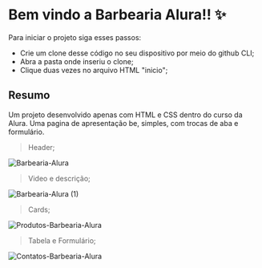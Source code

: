 # Bem vindo a Barbearia Alura!! ✨

Para iniciar o projeto siga esses passos: 

- Crie um clone desse código no seu dispositivo por meio do github CLI;
- Abra a pasta onde inseriu o clone;
- Clique duas vezes no arquivo HTML "inicio";

## Resumo

Um projeto desenvolvido apenas com HTML e CSS dentro do curso da Alura.
Uma pagina de apresentação be, simples, com trocas de aba e formulário.

> Header;

![Barbearia-Alura](https://user-images.githubusercontent.com/103211486/229300560-118ea355-b0c0-417e-bd4b-ac6bd9233b03.png)

> Video e descrição;

![Barbearia-Alura (1)](https://user-images.githubusercontent.com/103211486/229300564-801c2dd5-3d8f-4dfa-996a-0e3cdd4311f4.png)

> Cards;

![Produtos-Barbearia-Alura](https://user-images.githubusercontent.com/103211486/229300575-41b1bd29-da6d-40dc-ac59-294298e4bf4b.png)

> Tabela e Formulário;

![Contatos-Barbearia-Alura](https://user-images.githubusercontent.com/103211486/229300584-4af54e7c-30ef-4428-ada3-760fa680b316.png)
